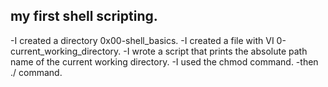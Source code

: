 ## my first shell scripting.
-I created a directory 0x00-shell_basics.
-I created a file with VI 0-current_working_directory.
-I wrote a script that prints the absolute path name of the current working directory.
-I used the chmod command.
-then ./ command. 
